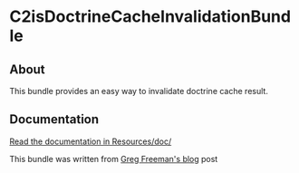 C2isDoctrineCacheInvalidationBundle
====================================

About
-----

This bundle provides an easy way to invalidate doctrine cache result.

Documentation
-------------

[Read the documentation in Resources/doc/](https://github.com/c2is/DoctrineCacheInvalidationBundle/blob/master/Resources/doc/index.md)

This bundle was written from [Greg Freeman's blog](http://www.gregfreeman.io/2012/invalidating-the-result-cache-in-doctrine-symfony2/) post
